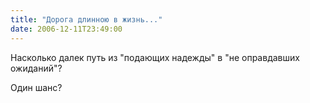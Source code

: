 ```yaml
---
title: "Дорога длинною в жизнь..."
date: 2006-12-11T23:49:00
---
```


<P>Насколько далек путь из "подающих надежды" в "не оправдавших ожиданий"?

Один шанс?</P>
